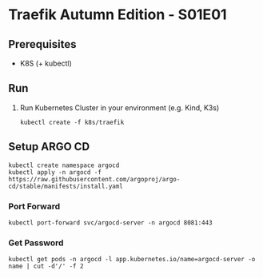 # Traefik Autumn Edition - S01E01

## Prerequisites

* K8S (+ kubectl)

## Run

1. Run Kubernetes Cluster in your environment (e.g. Kind, K3s)

       kubectl create -f k8s/traefik

## Setup ARGO CD

    kubectl create namespace argocd
    kubectl apply -n argocd -f https://raw.githubusercontent.com/argoproj/argo-cd/stable/manifests/install.yaml

### Port Forward

    kubectl port-forward svc/argocd-server -n argocd 8081:443

### Get Password

    kubectl get pods -n argocd -l app.kubernetes.io/name=argocd-server -o name | cut -d'/' -f 2
